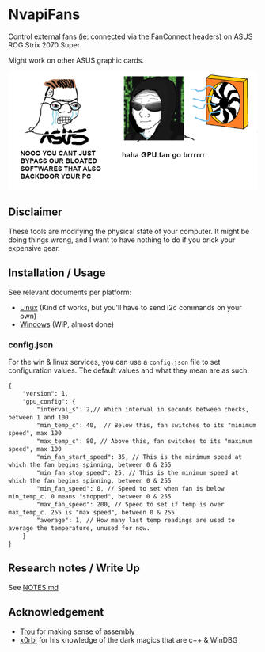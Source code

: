 # NvapiFans

Control external fans (ie: connected via the FanConnect headers) on ASUS ROG Strix 2070 Super.

Might work on other ASUS graphic cards.

![](docs/meme.png)

## Disclaimer

These tools are modifying the physical state of your computer. It might be doing things wrong, and
I want to have nothing to do if you brick your expensive gear.

## Installation / Usage

See relevant documents per platform:
  * [Linux](linux/README.md) (Kind of works, but you'll have to send i2c commands on your own)
  * [Windows](win/README.md) (WiP, almost done)

### config.json

For the win & linux services, you can use a `config.json` file to set configuration values.
The default values and what they mean are as such:
```
{
    "version": 1,
    "gpu_config": {
        "interval_s": 2,// Which interval in seconds between checks, between 1 and 100
        "min_temp_c": 40,  // Below this, fan switches to its "minimum speed", max 100
        "max_temp_c": 80, // Above this, fan switches to its "maximum speed", max 100
        "min_fan_start_speed": 35, // This is the minimum speed at which the fan begins spinning, between 0 & 255
        "min_fan_stop_speed": 25, // This is the minimum speed at which the fan begins spinning, between 0 & 255
        "min_fan_speed": 0, // Speed to set when fan is below min_temp_c. 0 means "stopped", between 0 & 255
        "max_fan_speed": 200, // Speed to set if temp is over max_temp_c. 255 is "max speed", between 0 & 255
        "average": 1, // How many last temp readings are used to average the temperature, unused for now.
    }
}
```



## Research notes / Write Up

See [NOTES.md](NOTES.md)

## Acknowledgement

* [Trou](https://twitter.com/_trou_/) for making sense of assembly
* [x0rbl](https://twitter.com/x0rbl) for his knowledge of the dark magics that are c++ & WinDBG
